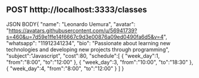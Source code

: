 ## POST    htttp://localhost:3333/classes
JSON BODY{
    "name": "Leonardo Uemura",
    "avatar": "https://avatars.githubusercontent.com/u/56941739?s=460&u=7d59e1ffe14f6667c9d3e00876a09ed0490fa6d5&v=4",
    "whatsapp": "11912341234",
    "bio": "Passionate about learning new technologies and developing new projects through programming",
    "subject":"Javascript",
    "cost":80,
    "schedule":[
        { "week_day":1, "from":"8:00", "to":"12:00" },
        { "week_day":3, "from":"10:00", "to":"18:30" },
        { "week_day":4, "from":"8:00", "to":"12:00" }
    ]
}
